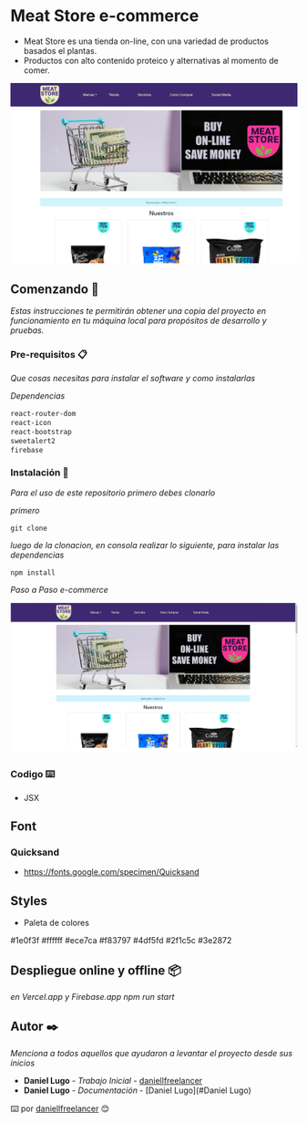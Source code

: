 # Meat Store e-commerce


* Meat Store es una tienda on-line, con una variedad de productos basados el plantas.
* Productos con alto contenido proteico y alternativas al momento de comer.

<img  src='./imgPortada.png' with='auto'/>


## Comenzando 🚀

_Estas instrucciones te permitirán obtener una copia del proyecto en funcionamiento en tu máquina local para propósitos de desarrollo y pruebas._

### Pre-requisitos 📋

_Que cosas necesitas para instalar el software y como instalarlas_

_Dependencias_

```
react-router-dom
react-icon
react-bootstrap
sweetalert2
firebase
```

### Instalación 🔧

_Para el uso de este repositorio primero debes clonarlo_

_primero_

```
git clone
```

_luego de la clonacion, en consola realizar lo siguiente, para instalar las dependencias_

```
npm install
```

_Paso a Paso e-commerce_

<img src='./paso-a-paso.gif' with='auto'  >


### Codigo ⌨️
* JSX



##  Font
### Quicksand

* https://fonts.google.com/specimen/Quicksand

##  Styles
* Paleta de colores

#1e0f3f
#ffffff 
#ece7ca
#f83797
#4df5fd
#2f1c5c
#3e2872

## Despliegue online y offline 📦

_en Vercel.app y Firebase.app_
_npm run start_

## Autor ✒️

_Menciona a todos aquellos que ayudaron a levantar el proyecto desde sus inicios_

* **Daniel Lugo** - *Trabajo Inicial* - [daniellfreelancer](https://github.com/daniellfreelancer)
* **Daniel Lugo** - *Documentación* - [Daniel Lugo](#Daniel Lugo)

⌨️  por [daniellfreelancer](https://github.com/daniellfreelancer)     😊

